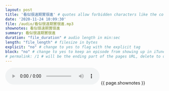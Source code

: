 ```yaml
---
layout: post
title: '看似很遠期實很進' # quotes allow forbidden characters like the colon
date: '2020-11-24 10:09:30'
file: /audio/看似很遠期實很進.mp3
shownotes: 看似很遠期實很進
summary: 看似很遠期實很進
duration: "file_duration" # audio length in min:sec
length: "file_length" # filesize in bytes
explicit: "no" # change to yes to flag with the explicit tag
block: "no" # change to yes to keep an episode from showing up in iTunes
# permalink: /1 # will be the ending part of the pages URL, delete to default to the title
---
```


<audio controls>
<source src="{{site.url}}{{site.baseurl}}{{ page.file }}" type="audio/x-mp3">
Your browser does not support the audio element.
</audio>
{{ page.shownotes }}
